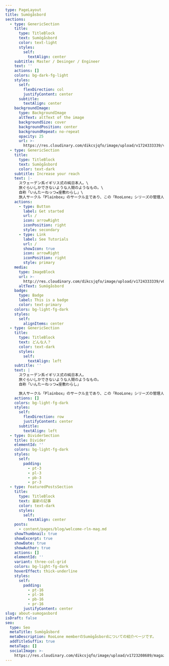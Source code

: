 ```yaml
---
type: PageLayout
title: Sumögåsbord
sections:
  - type: GenericSection
    title:
      type: TitleBlock
      text: Sumögåsbord
      color: text-light
      styles:
        self:
          textAlign: center
    subtitle: Master / Desinger / Engineer
    text: ''
    actions: []
    colors: bg-dark-fg-light
    styles:
      self:
        flexDirection: col
        justifyContent: center
      subtitle:
        textAlign: center
    backgroundImage:
      type: BackgroundImage
      altText: altText of the image
      backgroundSize: cover
      backgroundPosition: center
      backgroundRepeat: no-repeat
      opacity: 25
      url: >-
        https://res.cloudinary.com/dikcsjqfo/image/upload/v1724333339/v030_-_nomal_m2oohx.jpg
  - type: GenericSection
    title:
      type: TitleBlock
      text: Sumögåsbord
      color: text-dark
    subtitle: Increase your reach
    text: |-
      スウェーデン系イギリス式の純日本人。\
      旅ぐらいしかできないような人間のようなもの。\
      自称「いんたーねっつ★座敷わらし」\
      旅人サークル「Plainbox」のサークル主であり、この「RooLone」シリーズの管理人でもある。
    actions:
      - type: Button
        label: Get started
        url: /
        icon: arrowRight
        iconPosition: right
        style: secondary
      - type: Link
        label: See Tutorials
        url: /
        showIcon: true
        icon: arrowRight
        iconPosition: right
        style: primary
    media:
      type: ImageBlock
      url: >-
        http://res.cloudinary.com/dikcsjqfo/image/upload/v1724333339/v030_-_nomal_m2oohx.jpg
      altText: Sumögåsbord
    badge:
      type: Badge
      label: This is a badge
      color: text-primary
    colors: bg-light-fg-dark
    styles:
      self:
        alignItems: center
  - type: GenericSection
    title:
      type: TitleBlock
      text: どんな人？
      color: text-dark
      styles:
        self:
          textAlign: left
    subtitle: ''
    text: |
      スウェーデン系イギリス式の純日本人。  
      旅ぐらいしかできないような人間のようなもの。  
      自称「いんたーねっつ★座敷わらし」

      旅人サークル「Plainbox」のサークル主であり、この「RooLone」シリーズの管理人でもある。
    actions: []
    colors: bg-light-fg-dark
    styles:
      self:
        flexDirection: row
        justifyContent: center
      subtitle:
        textAlign: left
  - type: DividerSection
    title: Divider
    elementId: ''
    colors: bg-light-fg-dark
    styles:
      self:
        padding:
          - pt-3
          - pl-3
          - pb-3
          - pr-3
  - type: FeaturedPostsSection
    title:
      type: TitleBlock
      text: 最新の記事
      color: text-dark
      styles:
        self:
          textAlign: center
    posts:
      - content/pages/blog/welcome-rln-mag.md
    showThumbnail: true
    showExcerpt: true
    showDate: true
    showAuthor: true
    actions: []
    elementId: ''
    variant: three-col-grid
    colors: bg-light-fg-dark
    hoverEffect: thick-underline
    styles:
      self:
        padding:
          - pt-16
          - pl-16
          - pb-16
          - pr-16
        justifyContent: center
slug: about-sumogasbord
isDraft: false
seo:
  type: Seo
  metaTitle: Sumögåsbord
  metaDescription: RooLone memberのSumögåsbordについての紹介ページです。
  addTitleSuffix: true
  metaTags: []
  socialImage: >-
    https://res.cloudinary.com/dikcsjqfo/image/upload/v1723208689/magazine_thumbnail_cmafx9.svg
---
```

